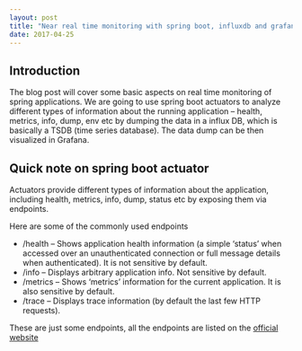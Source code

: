 ```yaml
---
layout: post
title: "Near real time monitoring with spring boot, influxdb and grafana"
date: 2017-04-25
---
```


## Introduction ##
The blog post will cover some basic aspects on real time monitoring of spring applications. We are going to use spring boot actuators to analyze different types of information about the running application – health, metrics, info, dump, env etc by dumping the data in a influx DB, which is basically a TSDB (time series database). The data dump can be then visualized in Grafana.

## Quick note on spring boot actuator ##
 Actuators provide different types of information about the application, including health, metrics, info, dump, status etc by exposing them via endpoints.

Here are some of the commonly used endpoints
* /health – Shows application health information (a simple ‘status’ when accessed over an unauthenticated connection or full message details when authenticated). It is not sensitive by default.
* /info – Displays arbitrary application info. Not sensitive by default.
* /metrics – Shows ‘metrics’ information for the current application. It is also sensitive by default.
* /trace – Displays trace information (by default the last few HTTP requests).

These are just some endpoints, all the endpoints are listed on the [official website]

[official website]:http://docs.spring.io/spring-boot/docs/current/reference/htmlsingle/#production-ready-endpoints



